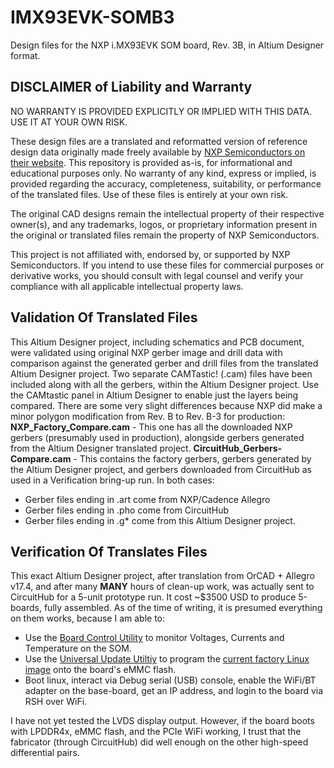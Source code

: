 # IMX93EVK-SOMB3
Design files for the NXP i.MX93EVK SOM board, Rev. 3B, in Altium Designer format.

## DISCLAIMER of Liability and Warranty
NO WARRANTY IS PROVIDED EXPLICITLY OR IMPLIED WITH THIS DATA. USE IT AT YOUR OWN RISK.

These design files are a translated and reformatted version of reference design data originally made freely available by [NXP Semiconductors on their website](https://www.nxp.com/design/design-center/development-boards-and-designs/i.MX93EVK). This repository is provided as-is, for informational and educational purposes only. No warranty of any kind, express or implied, is provided regarding the accuracy, completeness, suitability, or performance of the translated files. Use of these files is entirely at your own risk.

The original CAD designs remain the intellectual property of their respective owner(s), and any trademarks, logos, or proprietary information present in the original or translated files remain the property of NXP Semiconductors.

This project is not affiliated with, endorsed by, or supported by NXP Semiconductors. If you intend to use these files for commercial purposes or derivative works, you should consult with legal counsel and verify your compliance with all applicable intellectual property laws.

## Validation Of Translated Files
This Altium Designer project, including schematics and PCB document, were validated using original NXP gerber image and drill data with comparison against the generated gerber and drill files from the translated Altium Designer project. Two separate CAMTastic! (.cam) files have been included along with all the gerbers, within the Altium Designer project. Use the CAMtastic panel in Altium Designer to enable just the layers being compared. There are some very slight differences because NXP did make a minor polygon modification from Rev. B to Rev. B-3 for production:
**NXP_Factory_Compare.cam** - This one has all the downloaded NXP gerbers (presumably used in production), alongside gerbers generated from the Altium Designer translated project.
**CircuitHub_Gerbers-Compare.cam** - This contains the factory gerbers, gerbers generated by the Altium Designer project, and gerbers downloaded from CircuitHub as used in a Verification bring-up run.
In both cases: 
* Gerber files ending in .art come from NXP/Cadence Allegro
* Gerber files ending in .pho come from CircuitHub
* Gerber files ending in .g* come from this Altium Designer project.

## Verification Of Translates Files
This exact Altium Designer project, after translation from OrCAD + Allegro v17.4, and after many **MANY** hours of clean-up work, was actually sent to CircuitHub for a 5-unit prototype run. It cost ~$3500 USD to produce 5-boards, fully assembled. As of the time of writing, it is presumed everything on them works, because I am able to:
* Use the [Board Control Utility](https://github.com/nxp-imx/bcu) to monitor Voltages, Currents and Temperature on the SOM.
* Use the [Universal Update Utiltiy](https://github.com/nxp-imx/mfgtools/releases/tag/uuu_1.5.201) to program the [current factory Linux image](https://www.nxp.com/design/design-center/software/embedded-software/i-mx-software/embedded-linux-for-i-mx-applications-processors:IMXLINUX) onto the board's eMMC flash.
* Boot linux, interact via Debug serial (USB) console, enable the WiFi/BT adapter on the base-board, get an IP address, and login to the board via RSH over WiFi.

I have not yet tested the LVDS display output. However, if the board boots with LPDDR4x, eMMC flash, and the PCIe WiFi working, I trust that the fabricator (through CircuitHub) did well enough on the other high-speed differential pairs.
